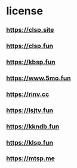 # license

### https://clsp.site

### https://clsp.fun

### https://kbsp.fun

### https://www.5mo.fun

### https://rinv.cc

### https://lsjtv.fun

### https://kkndb.fun

### https://klsp.fun

### https://mtsp.me

